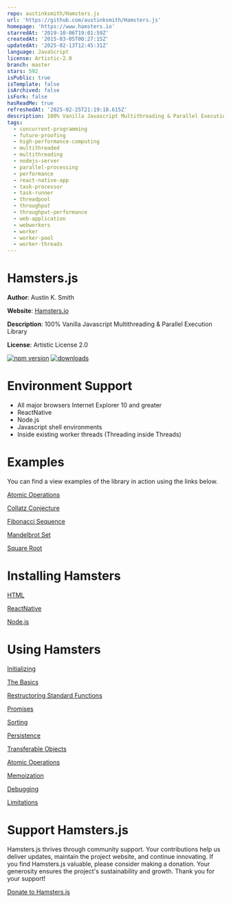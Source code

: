 ```yaml
---
repo: austinksmith/Hamsters.js
url: 'https://github.com/austinksmith/Hamsters.js'
homepage: 'https://www.hamsters.io'
starredAt: '2019-10-06T19:01:59Z'
createdAt: '2015-03-05T00:27:15Z'
updatedAt: '2025-02-13T12:45:31Z'
language: JavaScript
license: Artistic-2.0
branch: master
stars: 592
isPublic: true
isTemplate: false
isArchived: false
isFork: false
hasReadMe: true
refreshedAt: '2025-02-25T21:19:18.615Z'
description: 100% Vanilla Javascript Multithreading & Parallel Execution Library
tags:
  - concurrent-programming
  - future-proofing
  - high-performance-computing
  - multithreaded
  - multithreading
  - nodejs-server
  - parallel-processing
  - performance
  - react-native-app
  - task-processor
  - task-runner
  - threadpool
  - throughput
  - throughput-performance
  - web-application
  - webworkers
  - worker
  - worker-pool
  - worker-threads
---
```


# Hamsters.js

**Author**: Austin K. Smith

**Website**: [Hamsters.io](http://www.hamsters.io)

**Description**: 100% Vanilla Javascript Multithreading & Parallel Execution Library

**License**: Artistic License 2.0

[![npm version](https://img.shields.io/npm/v/hamsters.js.svg?style=flat-square)](https://www.npmjs.com/package/hamsters.js)
[![downloads](https://img.shields.io/npm/dm/hamsters.js.svg?style=flat-square)](https://www.npmjs.com/package/hamsters.js)

# Environment Support

* All major browsers Internet Explorer 10 and greater
* ReactNative
* Node.js
* Javascript shell environments
* Inside existing worker threads (Threading inside Threads)

# Examples

You can find a view examples of the library in action using the links below.


[Atomic Operations](https://www.hamsters.io/examples/atomic-operations)

[Collatz Conjecture](https://www.hamsters.io/examples/collatz-conjecture)

[Fibonacci Sequence](https://www.hamsters.io/examples/fibonacci-sequence)

[Mandelbrot Set](https://www.hamsters.io/examples/mandelbrot-set)

[Square Root](https://www.hamsters.io/examples/square-root)


# Installing Hamsters

[HTML](https://www.hamsters.io/wiki/html)

[ReactNative](https://www.hamsters.io/wiki/react-native)

[Node.js](https://www.hamsters.io/wiki/node)


# Using Hamsters

[Initializing](https://www.hamsters.io/wiki/initializing)

[The Basics](https://www.hamsters.io/wiki/basics)

[Restructoring Standard Functions](https://www.hamsters.io/wiki/restructuring)

[Promises](https://www.hamsters.io/wiki/promises)

[Sorting](https://www.hamsters.io/wiki/sorting)

[Persistence](https://www.hamsters.io/wiki/persistence)

[Transferable  Objects](https://www.hamsters.io/wiki/transferables)

[Atomic Operations](https://www.hamsters.io/wiki/atomics)

[Memoization](https://www.hamsters.io/wiki/memoization)

[Debugging](https://www.hamsters.io/wiki/debugging)

[Limitations](https://www.hamsters.io/wiki/limitations)


# Support Hamsters.js

Hamsters.js thrives through community support. Your contributions help us deliver updates, maintain the project website, and continue innovating. If you find Hamsters.js valuable, please consider making a donation. Your generosity ensures the project's sustainability and growth. Thank you for your support!


 [Donate to Hamsters.js](https://www.hamsters.io/donate)
